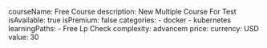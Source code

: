 courseName: Free Course
description: New Multiple Course For Test
isAvailable: true
isPremium: false
categories: 
    - docker
    - kubernetes
learningPaths: 
    - Free Lp Check
complexity: advancem
price:
    currency: USD
    value: 30
